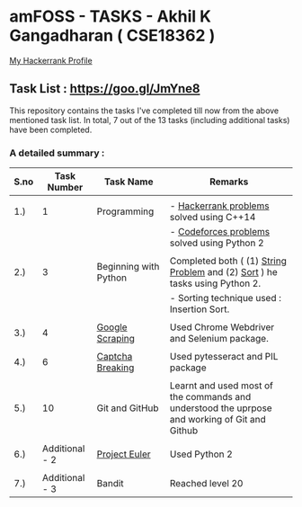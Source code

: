 # amFOSS - TASKS - Akhil K Gangadharan  ( CSE18362 )
 [My Hackerrank Profile](https://www.hackerrank.com/akhilam512?hr_r=1)

## Task List :  https://goo.gl/JmYne8

This repository contains the tasks I've completed till now from the above mentioned task list. In total, 7 out of the 13 tasks (including additional tasks) have been completed. 
 ### A detailed summary :
 
| **S.no** | **Task Number** | **Task Name**             | **Remarks** |
| ---- | ----------- | --------------------- | ------- |
|      |             |                       |         |
| 1.)  |  1          | Programming           | - [Hackerrank problems](/Hackerrank) solved using C++14 |
|      |             |                       | - [Codeforces problems](/Codeforces) solved using Python 2|
|      |             |                       |     |
| 2.)  |  3          | Beginning with Python |    Completed both ( (1) [String Problem](/Task3_String.py) and (2) [Sort](/Task3_Sort.py) ) he tasks using Python 2. |
|      |             |                       |  - Sorting technique used : Insertion Sort. |
|      |             |                       |     |
| 3.)  |  4          | [Google Scraping](/Task4_GoogleScraping.py)       |  Used Chrome Webdriver and Selenium package. |
|      |             |                       |     |
| 4.)  |  6          | [Captcha Breaking](/Task6_CaptchaBreaking.py)       |  Used pytesseract and PIL package |
|      |             |                       |     |
| 5.)  |  10         | Git and GitHub        |  Learnt and used most of the commands and understood the uprpose and working of Git and Github|
|      |             |                       |     |
| 6.)  | Additional - 2 | [Project Euler](/Euler)      |   Used Python 2 |
|      |             |                       |     |
| 7.)  | Additional - 3 | Bandit             |   Reached level 20 |
